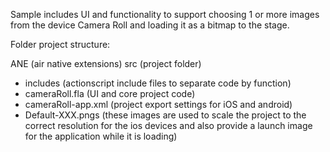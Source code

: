 Sample includes UI and functionality to support choosing 1 or more images from the device Camera Roll and loading it as a bitmap to the stage.

Folder project structure:

ANE (air native extensions)
src (project folder)
- includes (actionscript include files to separate code by function)
- cameraRoll.fla (UI and core project code)
- cameraRoll-app.xml (project export settings for iOS and android)
- Default-XXX.pngs (these images are used to scale the project to the correct resolution for the ios devices and also provide a launch image for the application while it is loading)
